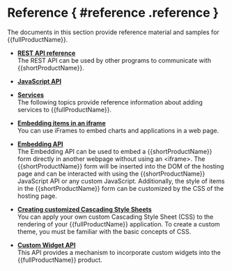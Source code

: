 # Reference { #reference .reference }

The documents in this section provide reference material and samples for {{fullProductName}}.

-   **[REST API reference](ref_rest_api_ref.md)**  
The REST API can be used by other programs to communicate with {{shortProductName}}.
-   **[JavaScript API](ref_javascript_api.md)**  

-   **[Services](ref_services_toc.md)**  
The following topics provide reference information about adding services to {{fullProductName}}.
-   **[Embedding items in an iframe](ref_embed_iframe.md)**  
You can use iFrames to embed charts and applications in a web page.
-   **[Embedding API](ref_embedding_api.md)**  
The Embedding API can be used to embed a {{shortProductName}} form directly in another webpage without using an <iframe\>. The {{shortProductName}} form will be inserted into the DOM of the hosting page and can be interacted with using the {{shortProductName}} JavaScript API or any custom JavaScript. Additionally, the style of items in the {{shortProductName}} form can be customized by the CSS of the hosting page.
-   **[Creating customized Cascading Style Sheets](ref_customized_css.md)**  
You can apply your own custom Cascading Style Sheet \(CSS\) to the rendering of your {{fullProductName}} application. To create a custom theme, you must be familiar with the basic concepts of CSS.
-   **[Custom Widget API](customwidgetapi_landing.md)**  
This API provides a mechanism to incorporate custom widgets into the {{fullProductName}} product.

